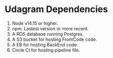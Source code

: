 # Udagram Dependencies
1. Node v14.15 or higher. 
2. npm: Lastest version or more recent.
3. A RDS database running Postgres.
4. A S3 bucket for hosting FrontCode code.
5. A EB for hosting BackEnd code.
6. Circle CI for hosting pipeline file.